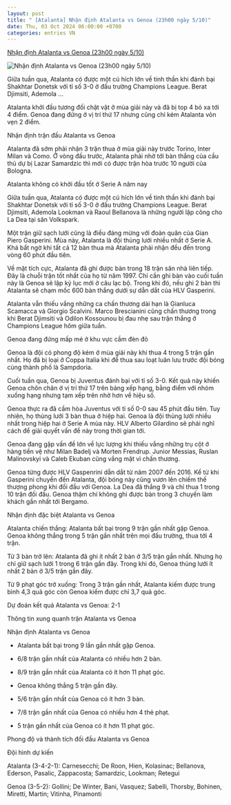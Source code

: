 ```yaml
---
layout: post
title: " [Atalanta] Nhận định Atalanta vs Genoa (23h00 ngày 5/10)"
date: Thu, 03 Oct 2024 06:00:00 +0700
categories: entries VN
---
```

[Nhận định Atalanta vs Genoa (23h00 ngày 5/10)](https://bongda24h.vn/nhan-dinh-bong-da/nhan-dinh-atalanta-vs-genoa-serie-a-2024-25-344-400855.html)

![Nhận định Atalanta vs Genoa (23h00 ngày 5/10)](https://static.bongda24h.vn/medias/standard/2024/10/02/nhan-dinh-bong-da-du-doan-atalanta-vs-genoa-vdqg-italia-serie-a-hom-nay-0210031957.jpg)

Giữa tuần qua, Atalanta có được một cú hích lớn về tinh thần khi đánh bại Shakhtar Donetsk với tỉ số 3-0 ở đấu trường Champions League. Berat Djimsiti, Ademola ...

Atalanta khởi đầu tương đối chật vật ở mùa giải này và đã bị top 4 bỏ xa tới 4 điểm. Genoa đang đứng ở vị trí thứ 17 nhưng cũng chỉ kém Atalanta vỏn vẹn 2 điểm.





Nhận định trận đấu Atalanta vs Genoa

Atalanta đã sớm phải nhận 3 trận thua ở mùa giải này trước Torino, Inter Milan và Como. Ở vòng đấu trước, Atalanta phải nhờ tới bàn thắng của cầu thủ dự bị Lazar Samardzic thì mới có được trận hòa trước 10 người của Bologna.

Atalanta không có khởi đầu tốt ở Serie A năm nay

Giữa tuần qua, Atalanta có được một cú hích lớn về tinh thần khi đánh bại Shakhtar Donetsk với tỉ số 3-0 ở đấu trường Champions League. Berat Djimsiti, Ademola Lookman và Raoul Bellanova là những người lập công cho La Dea tại sân Volkspark.

Một trận giữ sạch lưới cũng là điều đáng mừng với đoàn quân của Gian Piero Gasperini. Mùa này, Atalanta là đội thủng lưới nhiều nhất ở Serie A. Khá bất ngờ khi tất cả 12 bàn thua mà Atalanta phải nhận đều đến trong vòng 60 phút đầu tiên.

Về mặt tích cực, Atalanta đã ghi được bàn trong 18 trận sân nhà liên tiếp. Đây là chuỗi trận tốt nhất của họ từ năm 1997. Chỉ cần ghi bàn vào cuối tuần này là Genoa sẽ lập kỷ lục mới ở câu lạc bộ. Trong khi đó, nếu ghi 2 bàn thì Atalanta sẽ chạm mốc 600 bàn thắng dưới sự dẫn dắt của HLV Gasperini.

Atalanta vẫn thiếu vắng những ca chấn thương dài hạn là Gianluca Scamacca và Giorgio Scalvini. Marco Brescianini cũng chấn thương trong khi Berat Djimsiti và Odilon Kossounou bị đau nhẹ sau trận thắng ở Champions League hôm giữa tuần.

Genoa đang đứng mấp mé ở khu vực cầm đèn đỏ

Genoa là đội có phong độ kém ở mùa giải này khi thua 4 trong 5 trận gần nhất. Họ đã bị loại ở Coppa Italia khi để thua sau loạt luân lưu trước đội bóng cùng thành phố là Sampdoria.

Cuối tuần qua, Genoa bị Juventus đánh bại với tỉ số 3-0. Kết quả này khiến Genoa chôn chân ở vị trí thứ 17 trên bảng xếp hạng, bằng điểm với nhóm xuống hạng nhưng tạm xếp trên nhờ hơn về hiệu số.

Genoa thực ra đã cầm hòa Juventus với tỉ số 0-0 sau 45 phút đầu tiên. Tuy nhiên, họ thủng lưới 3 bàn thua ở hiệp hai. Genoa là đội thủng lưới nhiều nhất trong hiệp hai ở Serie A mùa này. HLV Alberto Gilardino sẽ phải nghĩ cách để giải quyết vấn đề này trong thời gian tới.

Genoa đang gặp vấn đề lớn về lực lượng khi thiếu vắng những trụ cột ở hàng tiền vệ như Milan Badelj và Morten Frendrup. Junior Messias, Ruslan Malinovskyi và Caleb Ekuban cũng vắng mặt vì chấn thương.

Genoa từng được HLV Gaspenrini dẫn dắt từ năm 2007 đến 2016. Kể từ khi Gasperini chuyển đến Atalanta, đội bóng này cũng vươn lên chiếm thế thượng phong khi đối đầu với Genoa. La Dea đã thắng 9 và chỉ thua 1 trong 10 trận đối đầu. Genoa thậm chí không ghi được bàn trong 3 chuyến làm khách gần nhất tới Bergamo.

Nhận định đặc biệt Atalanta vs Genoa

Atalanta chiến thắng: Atalanta bất bại trong 9 trận gần nhất gặp Genoa. Genoa không thắng trong 5 trận gần nhất trên mọi đấu trường, thua tới 4 trận.

Từ 3 bàn trở lên: Atalanta đã ghi ít nhất 2 bàn ở 3/5 trận gần nhất. Nhưng họ chỉ giữ sạch lưới 1 trong 6 trận gần đây. Trong khi đó, Genoa thủng lưới ít nhất 2 bàn ở 3/5 trận gần đây.

Từ 9 phạt góc trở xuống: Trong 3 trận gần nhất, Atalanta kiếm được trung bình 4,3 quả góc còn Genoa kiếm được chỉ 3,7 quả góc.

Dự đoán kết quả Atalanta vs Genoa: 2-1

Thông tin xung quanh trận Atalanta vs Genoa

Nhận định Atalanta vs Genoa

- Atalanta bất bại trong 9 lần gần nhất gặp Genoa.

- 6/8 trận gần nhất của Atalanta có nhiều hơn 2 bàn.

- 8/9 trận gần nhất của Atalanta có ít hơn 11 phạt góc.

- Genoa không thắng 5 trận gần đây.

- 5/6 trận gần nhất của Genoa có ít hơn 3 bàn.

- 7/8 trận gần nhất của Genoa có nhiều hơn 4 thẻ phạt.

- 5 trận gần nhất của Genoa có ít hơn 11 phạt góc.

Phong độ và thành tích đối đầu Atalanta vs Genoa

Đội hình dự kiến

Atalanta (3-4-2-1): Carnesecchi; De Roon, Hien, Kolasinac; Bellanova, Ederson, Pasalic, Zappacosta; Samardzic, Lookman; Retegui

Genoa (3-5-2): Gollini; De Winter, Bani, Vasquez; Sabelli, Thorsby, Bohinen, Miretti, Martin; Vitinha, Pinamonti

